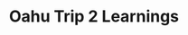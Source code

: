 ---
layout: post
title: Oahu Trip 2 Learnings
excerpt: With Daniel and Joyce back from Oahu, we have lots of learnings from the tests on our new prototype. With these findings, we have also outlined our next steps. Read more below!
thumbnail-img: /assets/img/01-22-thumbnail.jpg
embed: /assets/pdf/01-22.pdf
---